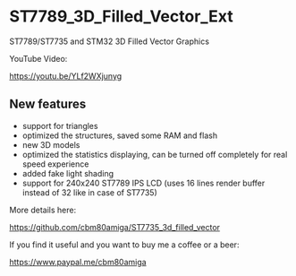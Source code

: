 # ST7789_3D_Filled_Vector_Ext
ST7789/ST7735 and STM32 3D Filled Vector Graphics

YouTube Video:

https://youtu.be/YLf2WXjunyg 


## New features
- support for triangles
- optimized the structures, saved some RAM and flash
- new 3D models
- optimized the statistics displaying, can be turned off completely for real speed experience
- added fake light shading
- support for 240x240 ST7789 IPS LCD (uses 16 lines render buffer instead of 32 like in case of ST7735)


More details here:

https://github.com/cbm80amiga/ST7735_3d_filled_vector


If you find it useful and you want to buy me a coffee or a beer:

https://www.paypal.me/cbm80amiga
